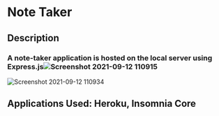 # Note Taker 

## Description
### A note-taker application is hosted on the local server using Express.js![Screenshot 2021-09-12 110915](https://user-images.githubusercontent.com/48960710/132992873-e9082de0-cbef-46b7-b388-7c8ba4bfe9ff.png)
![Screenshot 2021-09-12 110934](https://user-images.githubusercontent.com/48960710/132992875-2a28759b-e3b0-463c-963e-1f7235716e92.png)



## Applications Used: Heroku, Insomnia Core
